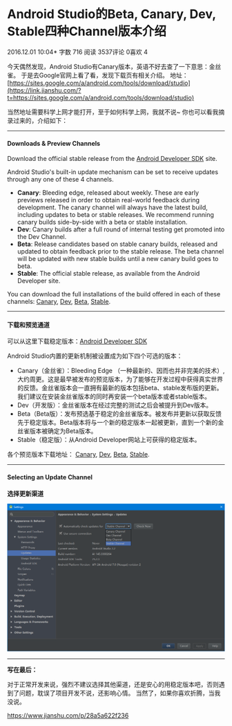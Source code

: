 # Android Studio的Beta, Canary, Dev, Stable四种Channel版本介绍

2016.12.01 10:04* 字数 716 阅读 3537评论 0喜欢 4

今天偶然发现，Android Studio有Canary版本，英语不好去查了一下意思：金丝雀。
于是去Google官网上看了看，发现下载页有相关介绍。
地址：[https://sites.google.com/a/android.com/tools/download/studio](https://link.jianshu.com/?t=https://sites.google.com/a/android.com/tools/download/studio)

当然地址需要科学上网才能打开，至于如何科学上网，我就不说~
你也可以看我摘录过来的，介绍如下：

------

#### Downloads & Preview Channels

Download the official stable release from the [Android Developer SDK](https://link.jianshu.com/?t=http://developer.android.com/sdk/index.html) site.

Android Studio's built-in update mechanism can be set to receive updates through any one of these 4 channels.

- **Canary**: Bleeding edge, released about weekly. These are early previews released in order to obtain real-world feedback during development. The canary channel will always have the latest build, including updates to beta or stable releases. We recommend running canary builds side-by-side with a beta or stable installation.
- **Dev**: Canary builds after a full round of internal testing get promoted into the Dev Channel.
- **Beta**: Release candidates based on stable canary builds, released and updated to obtain feedback prior to the stable release. The beta channel will be updated with new stable builds until a new canary build goes to beta.
- **Stable**: The official stable release, as available from the Android Developer site.

You can download the full installations of the build offered in each of these channels: [Canary](https://link.jianshu.com/?t=https://sites.google.com/a/android.com/tools/download/studio/canary), [Dev](https://link.jianshu.com/?t=https://sites.google.com/a/android.com/tools/download/studio/dev), [Beta](https://link.jianshu.com/?t=https://sites.google.com/a/android.com/tools/download/studio/beta), [Stable](https://link.jianshu.com/?t=https://sites.google.com/a/android.com/tools/download/studio/stable).

------

#### 下载和预览通道

可以从这里下载稳定版本：[Android Developer SDK](https://link.jianshu.com/?t=http://developer.android.com/sdk/index.html)

Android Studio内置的更新机制被设置成为如下四个可选的版本：

- Canary（金丝雀）：Bleeding Edge
  （一种最新的、因而也并非完美的技术）,大约周更。这是最早被发布的预览版本，为了能够在开发过程中获得真实世界的反馈。金丝雀版本会一直拥有最新的版本包括beta、stable发布版的更新。我们建议在安装金丝雀版本的同时再安装一个beta版本或者stable版本。
- Dev（开发版）：金丝雀版本在经过完整的测试之后会被提升到Dev版本。
- Beta（Beta版）：发布预选基于稳定的金丝雀版本。被发布并更新以获取反馈先于稳定版本。Beta版本将与一个新的稳定版本一起被更新，直到一个新的金丝雀版本被确定为Beta版本。
- Stable（稳定版）：从Android Developer网站上可获得的稳定版本。

各个预览版本下载地址： [Canary](https://link.jianshu.com/?t=https://sites.google.com/a/android.com/tools/download/studio/canary), [Dev](https://link.jianshu.com/?t=https://sites.google.com/a/android.com/tools/download/studio/dev), [Beta](https://link.jianshu.com/?t=https://sites.google.com/a/android.com/tools/download/studio/beta), [Stable](https://link.jianshu.com/?t=https://sites.google.com/a/android.com/tools/download/studio/stable).

------

#### Selecting an Update Channel

**选择更新渠道**

![img](image-201907181714/auto-orient.png)

 

------

**写在最后：**

对于正常开发来说，强烈不建议选择其他渠道，还是安心的用稳定版本吧，否则遇到了问题，耽误了项目开发不说，还影响心情。
当然了，如果你喜欢折腾，当我没说。 



<https://www.jianshu.com/p/28a5a622f236>